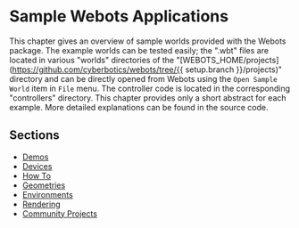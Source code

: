 # Sample Webots Applications

This chapter gives an overview of sample worlds provided with the Webots package.
The example worlds can be tested easily; the ".wbt" files are located in various "worlds" directories of the "[WEBOTS\_HOME/projects](https://github.com/cyberbotics/webots/tree/{{ setup.branch }}/projects)" directory and can be directly opened from Webots using the `Open Sample World` item in `File` menu.
The controller code is located in the corresponding "controllers" directory.
This chapter provides only a short abstract for each example.
More detailed explanations can be found in the source code.

## Sections

- [Demos](samples-demos.md)
- [Devices](samples-devices.md)
- [How To](samples-howto.md)
- [Geometries](samples-geometries.md)
- [Environments](samples-environments.md)
- [Rendering](samples-rendering.md)
- [Community Projects](samples-community-projects.md)
